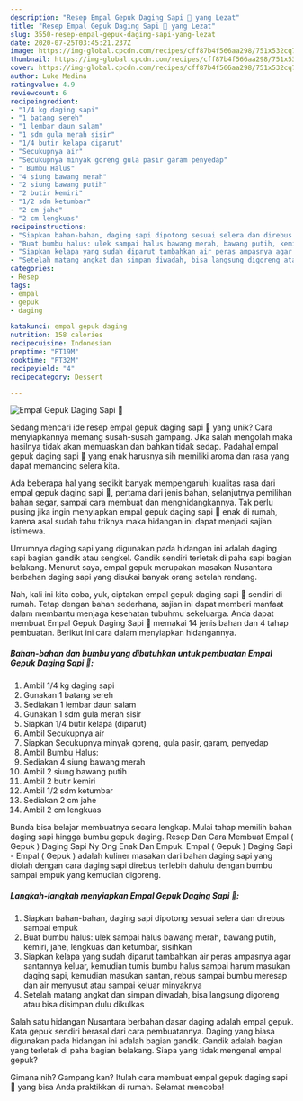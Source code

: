 ```yaml
---
description: "Resep Empal Gepuk Daging Sapi 🌺 yang Lezat"
title: "Resep Empal Gepuk Daging Sapi 🌺 yang Lezat"
slug: 3550-resep-empal-gepuk-daging-sapi-yang-lezat
date: 2020-07-25T03:45:21.237Z
image: https://img-global.cpcdn.com/recipes/cff87b4f566aa298/751x532cq70/empal-gepuk-daging-sapi-🌺-foto-resep-utama.jpg
thumbnail: https://img-global.cpcdn.com/recipes/cff87b4f566aa298/751x532cq70/empal-gepuk-daging-sapi-🌺-foto-resep-utama.jpg
cover: https://img-global.cpcdn.com/recipes/cff87b4f566aa298/751x532cq70/empal-gepuk-daging-sapi-🌺-foto-resep-utama.jpg
author: Luke Medina
ratingvalue: 4.9
reviewcount: 6
recipeingredient:
- "1/4 kg daging sapi"
- "1 batang sereh"
- "1 lembar daun salam"
- "1 sdm gula merah sisir"
- "1/4 butir kelapa diparut"
- "Secukupnya air"
- "Secukupnya minyak goreng gula pasir garam penyedap"
- " Bumbu Halus"
- "4 siung bawang merah"
- "2 siung bawang putih"
- "2 butir kemiri"
- "1/2 sdm ketumbar"
- "2 cm jahe"
- "2 cm lengkuas"
recipeinstructions:
- "Siapkan bahan-bahan, daging sapi dipotong sesuai selera dan direbus sampai empuk"
- "Buat bumbu halus: ulek sampai halus bawang merah, bawang putih, kemiri, jahe, lengkuas dan ketumbar, sisihkan"
- "Siapkan kelapa yang sudah diparut tambahkan air peras ampasnya agar santannya keluar, kemudian tumis bumbu halus sampai harum masukan daging sapi, kemudian masukan santan, rebus sampai bumbu meresap dan air menyusut atau sampai keluar minyaknya"
- "Setelah matang angkat dan simpan diwadah, bisa langsung digoreng atau bisa disimpan dulu dikulkas"
categories:
- Resep
tags:
- empal
- gepuk
- daging

katakunci: empal gepuk daging 
nutrition: 158 calories
recipecuisine: Indonesian
preptime: "PT19M"
cooktime: "PT32M"
recipeyield: "4"
recipecategory: Dessert

---
```



![Empal Gepuk Daging Sapi 🌺](https://img-global.cpcdn.com/recipes/cff87b4f566aa298/751x532cq70/empal-gepuk-daging-sapi-🌺-foto-resep-utama.jpg)

Sedang mencari ide resep empal gepuk daging sapi 🌺 yang unik? Cara menyiapkannya memang susah-susah gampang. Jika salah mengolah maka hasilnya tidak akan memuaskan dan bahkan tidak sedap. Padahal empal gepuk daging sapi 🌺 yang enak harusnya sih memiliki aroma dan rasa yang dapat memancing selera kita.

Ada beberapa hal yang sedikit banyak mempengaruhi kualitas rasa dari empal gepuk daging sapi 🌺, pertama dari jenis bahan, selanjutnya pemilihan bahan segar, sampai cara membuat dan menghidangkannya. Tak perlu pusing jika ingin menyiapkan empal gepuk daging sapi 🌺 enak di rumah, karena asal sudah tahu triknya maka hidangan ini dapat menjadi sajian istimewa.

Umumnya daging sapi yang digunakan pada hidangan ini adalah daging sapi bagian gandik atau sengkel. Gandik sendiri terletak di paha sapi bagian belakang. Menurut saya, empal gepuk merupakan masakan Nusantara berbahan daging sapi yang disukai banyak orang setelah rendang.


Nah, kali ini kita coba, yuk, ciptakan empal gepuk daging sapi 🌺 sendiri di rumah. Tetap dengan bahan sederhana, sajian ini dapat memberi manfaat dalam membantu menjaga kesehatan tubuhmu sekeluarga. Anda dapat membuat Empal Gepuk Daging Sapi 🌺 memakai 14 jenis bahan dan 4 tahap pembuatan. Berikut ini cara dalam menyiapkan hidangannya.

<!--inarticleads1-->

##### Bahan-bahan dan bumbu yang dibutuhkan untuk pembuatan Empal Gepuk Daging Sapi 🌺:

1. Ambil 1/4 kg daging sapi
1. Gunakan 1 batang sereh
1. Sediakan 1 lembar daun salam
1. Gunakan 1 sdm gula merah sisir
1. Siapkan 1/4 butir kelapa (diparut)
1. Ambil Secukupnya air
1. Siapkan Secukupnya minyak goreng, gula pasir, garam, penyedap
1. Ambil  Bumbu Halus:
1. Sediakan 4 siung bawang merah
1. Ambil 2 siung bawang putih
1. Ambil 2 butir kemiri
1. Ambil 1/2 sdm ketumbar
1. Sediakan 2 cm jahe
1. Ambil 2 cm lengkuas


Bunda bisa belajar membuatnya secara lengkap. Mulai tahap memilih bahan daging sapi hingga bumbu gepuk daging. Resep Dan Cara Membuat Empal ( Gepuk ) Daging Sapi Ny Ong Enak Dan Empuk. Empal ( Gepuk ) Daging Sapi - Empal ( Gepuk ) adalah kuliner masakan dari bahan daging sapi yang diolah dengan cara daging sapi direbus terlebih dahulu dengan bumbu sampai empuk yang kemudian digoreng. 

<!--inarticleads2-->

##### Langkah-langkah menyiapkan Empal Gepuk Daging Sapi 🌺:

1. Siapkan bahan-bahan, daging sapi dipotong sesuai selera dan direbus sampai empuk
1. Buat bumbu halus: ulek sampai halus bawang merah, bawang putih, kemiri, jahe, lengkuas dan ketumbar, sisihkan
1. Siapkan kelapa yang sudah diparut tambahkan air peras ampasnya agar santannya keluar, kemudian tumis bumbu halus sampai harum masukan daging sapi, kemudian masukan santan, rebus sampai bumbu meresap dan air menyusut atau sampai keluar minyaknya
1. Setelah matang angkat dan simpan diwadah, bisa langsung digoreng atau bisa disimpan dulu dikulkas


Salah satu hidangan Nusantara berbahan dasar daging adalah empal gepuk. Kata gepuk sendiri berasal dari cara pembuatannya. Daging yang biasa digunakan pada hidangan ini adalah bagian gandik. Gandik adalah bagian yang terletak di paha bagian belakang. Siapa yang tidak mengenal empal gepuk? 

Gimana nih? Gampang kan? Itulah cara membuat empal gepuk daging sapi 🌺 yang bisa Anda praktikkan di rumah. Selamat mencoba!
